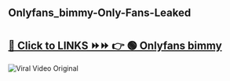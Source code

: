 
 ## Onlyfans_bimmy-Only-Fans-Leaked

# <h2><a href="https://clipsfans.com/Onlyfans_bimmy&ref=git">🔗 Click to LINKS ⏩⏩ 👉 🟢 Onlyfans bimmy </a></h2>

<a href="https://clipsfans.com/Onlyfans_bimmy&ref=git" rel="nofollow" data-target="animated-image.originalLink"><img src="https://i.ibb.co.com/xMMVF88/686577567.gif" alt="Viral Video Original" style="max-width: 100%; display: inline-block;" data-target="animated-image.originalImage"></a>
